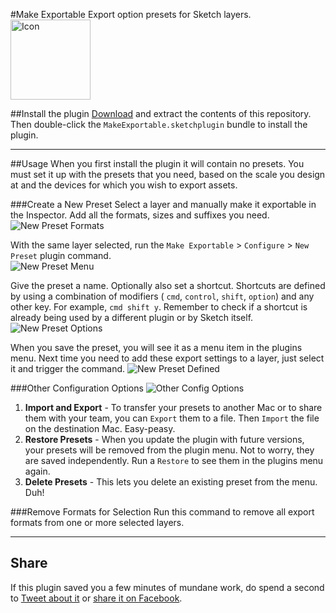 #Make Exportable
Export option presets for Sketch layers.  
<img src="http://abynim.com/plugins/sketch-exportable/icon.png?raw=true" alt="Icon" width="128px" height=" 128px"/>

##Install the plugin
[Download](https://github.com/abynim/sketch-exportable/archive/master.zip) and extract the contents of this repository. Then double-click the `MakeExportable.sketchplugin` bundle to install the plugin.

---

##Usage
When you first install the plugin it will contain no presets. You must set it up with the presets that you need, based on the scale you design at and the devices for which you wish to export assets.

###Create a New Preset
Select a layer and manually make it exportable in the Inspector. Add all the formats, sizes and suffixes you need.  
![New Preset Formats](http://abynim.com/plugins/sketch-exportable/new-preset-formats.png?raw=true)

With the same layer selected, run the `Make Exportable` > `Configure` > `New Preset` plugin command.  
![New Preset Menu](http://abynim.com/plugins/sketch-exportable/new-preset.png?raw=true)

Give the preset a name. Optionally also set a shortcut. Shortcuts are defined by using a combination of modifiers ( `cmd`, `control`, `shift`, `option`) and any other key. For example, `cmd shift y`. Remember to check if a shortcut is already being used by a different plugin or by Sketch itself.
![New Preset Options](http://abynim.com/plugins/sketch-exportable/new-preset-options.png?raw=true)

When you save the preset, you will see it as a menu item in the plugins menu. Next time you need to add these export settings to a layer, just select it and trigger the command.
![New Preset Defined](http://abynim.com/plugins/sketch-exportable/new-preset-defined.png?raw=true)

###Other Configuration Options
![Other Config Options](http://abynim.com/plugins/sketch-exportable/config-options.png?raw=true)

1. **Import and Export** - To transfer your presets to another Mac or to share them with your team, you can `Export` them to a file. Then `Import` the file on the destination Mac. Easy-peasy.
2. **Restore Presets** - When you update the plugin with future versions, your presets will be removed from the plugin menu. Not to worry, they are saved independently. Run a `Restore` to see them in the plugins menu again.
3. **Delete Presets** - This lets you delete an existing preset from the menu. Duh!

###Remove Formats for Selection
Run this command to remove all export formats from one or more selected layers.

---

## Share
If this plugin saved you a few minutes of mundane work, do spend a second to <a href="https://twitter.com/intent/tweet?source=https%3A%2F%2Fgithub.com%2Fabynim%2Fsketch-exportable&text=A%20Sketch%20plugin%20to%20create%20and%20share%20export%20option%20presets%3A%20https%3A%2F%2Fgithub.com%2Fabynim%2Fsketch-exportable&via=abynim" target="_blank" title="Tweet">Tweet about it</a> or <a href="https://www.facebook.com/sharer/sharer.php?u=https%3A%2F%2Fgithub.com%2Fabynim%2Fsketch-exportable&t=A%20Sketch%20plugin%20to%20create%20and%20share%20export%20option%20presets" target="_blank" title="Share on Facebook">share it on Facebook</a>.
